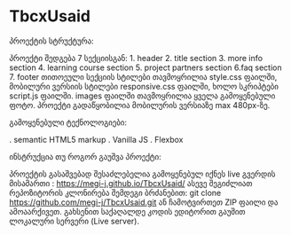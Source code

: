 # TbcxUsaid

პროექტის სტრუქტურა:

პროექტი შედგება 7 სექციისგან: 1. header 2. title section 3. more info section 4. learning course section 5. project partners section 6.faq section 7. footer
თითოეული სექციის სტილები თავმოყრილია style.css ფაილში, მობილური ვერსიის სტილები responsive.css ფაილში, ხოლო სკრიპტები script.js ფაილში.
images ფაილში თავმოყრილია ყველა გამოყენებული ფოტო.
პროექტი გადაწყობილია მობილურის ვერსიაზე max 480px-ზე.

გამოყენებული ტექნოლოგიები:

. semantic HTML5 markup
. Vanilla JS
. Flexbox

ინსტრუქცია თუ როგორ გაუშვა პროექტი:

პროექტის გასაშვებად შესაძლებელია გამოყენებულ იქნეს live გვერდის მისამართი :
https://megi-j.github.io/TbcxUsaid/
ასევე შეგიძლიათ რეპოზიტორის კლონირება შემდეგი ბრძანებით: git clone https://github.com/megi-j/TbcxUsaid.git ან ჩამოტვირთეთ ZIP ფაილი და ამოაარქივეთ. გახსენით საქაღალდე კოდის ედიტორით გაუშით ლოკალური სერვერი (Live server).

